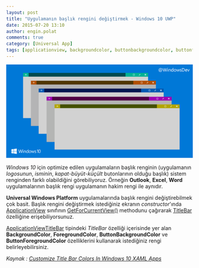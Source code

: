 ```yaml
---
layout: post
title: "Uygulamanın başlık rengini değiştirmek - Windows 10 UWP"
date: 2015-07-20 13:10
author: engin.polat
comments: true
category: [Universal App]
tags: [applicationview, backgroundcolor, buttonbackgroundcolor, buttonforegroundcolor, constructor, foregroundcolor, getforcurrentview, titlebar, uwp, viewmanagement, windows10]
---
```

![](/assets/uploads/2015/07/CustomizeTitleBarUWP.png)

*Windows 10* için optimize edilen uygulamaların başlık renginin (uygulamanın *logosunun*, *isminin*, *kapat*-*büyüt*-*küçült* butonlarının olduğu başlık) sistem renginden farklı olabildiğini görebiliyoruz. Örneğin **Outlook**, **Excel**, **Word** uygulamalarının başlık rengi uygulamanın hakim rengi ile aynıdır.

**Universal Windows Platform** uygulamalarında başlık rengini değiştirebilmek çok basit. Başlık rengini değiştirmek istediğiniz ekranın *constructor*'ında <a href="https://msdn.microsoft.com/library/windows/apps/xaml/windows.ui.viewmanagement.applicationview" target="_blank">ApplicationView</a> sınıfının <a href="https://msdn.microsoft.com/library/windows/apps/xaml/windows.ui.viewmanagement.applicationview.getforcurrentview" target="_blank">GetForCurrentView()</a> methodunu çağırarak <a href="https://msdn.microsoft.com/library/windows/apps/xaml/windows.ui.viewmanagement.applicationview.titlebar" target="_blank">TitleBar</a> özelliğine erişebiliyorsunuz.

<a href="https://msdn.microsoft.com/library/windows/apps/xaml/windows.ui.viewmanagement.applicationviewtitlebar" target="_blank">ApplicationViewTitleBar</a> tipindeki *TitleBar* özelliği içerisinde yer alan **BackgroundColor**, **ForegroundColor**, **ButtonBackgroundColor** ve **ButtonForegroundColor** özelliklerini kullanarak istediğiniz rengi belirleyebilirsiniz.

*Kaynak : <a href="http://www.sluniverse.com/ffn/index.php/2015/08/customize-title-bar-color-in-windows-10-xaml-apps" target="_blank">Customize Title Bar Colors In Windows 10 XAML Apps</a>*

